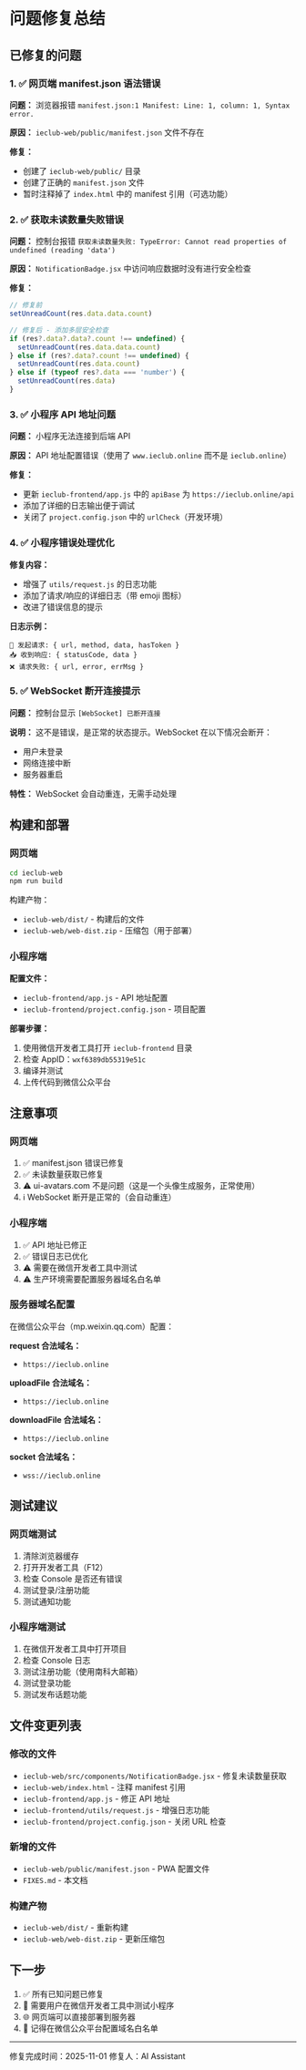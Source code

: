 # 问题修复总结

## 已修复的问题

### 1. ✅ 网页端 manifest.json 语法错误

**问题：** 浏览器报错 `manifest.json:1 Manifest: Line: 1, column: 1, Syntax error.`

**原因：** `ieclub-web/public/manifest.json` 文件不存在

**修复：**
- 创建了 `ieclub-web/public/` 目录
- 创建了正确的 `manifest.json` 文件
- 暂时注释掉了 `index.html` 中的 manifest 引用（可选功能）

### 2. ✅ 获取未读数量失败错误

**问题：** 控制台报错 `获取未读数量失败: TypeError: Cannot read properties of undefined (reading 'data')`

**原因：** `NotificationBadge.jsx` 中访问响应数据时没有进行安全检查

**修复：**
```javascript
// 修复前
setUnreadCount(res.data.data.count)

// 修复后 - 添加多层安全检查
if (res?.data?.data?.count !== undefined) {
  setUnreadCount(res.data.data.count)
} else if (res?.data?.count !== undefined) {
  setUnreadCount(res.data.count)
} else if (typeof res?.data === 'number') {
  setUnreadCount(res.data)
}
```

### 3. ✅ 小程序 API 地址问题

**问题：** 小程序无法连接到后端 API

**原因：** API 地址配置错误（使用了 `www.ieclub.online` 而不是 `ieclub.online`）

**修复：**
- 更新 `ieclub-frontend/app.js` 中的 `apiBase` 为 `https://ieclub.online/api`
- 添加了详细的日志输出便于调试
- 关闭了 `project.config.json` 中的 `urlCheck`（开发环境）

### 4. ✅ 小程序错误处理优化

**修复内容：**
- 增强了 `utils/request.js` 的日志功能
- 添加了请求/响应的详细日志（带 emoji 图标）
- 改进了错误信息的提示

**日志示例：**
```
📡 发起请求: { url, method, data, hasToken }
📥 收到响应: { statusCode, data }
❌ 请求失败: { url, error, errMsg }
```

### 5. ✅ WebSocket 断开连接提示

**问题：** 控制台显示 `[WebSocket] 已断开连接`

**说明：** 这不是错误，是正常的状态提示。WebSocket 在以下情况会断开：
- 用户未登录
- 网络连接中断
- 服务器重启

**特性：** WebSocket 会自动重连，无需手动处理

## 构建和部署

### 网页端
```bash
cd ieclub-web
npm run build
```

构建产物：
- `ieclub-web/dist/` - 构建后的文件
- `ieclub-web/web-dist.zip` - 压缩包（用于部署）

### 小程序端

**配置文件：**
- `ieclub-frontend/app.js` - API 地址配置
- `ieclub-frontend/project.config.json` - 项目配置

**部署步骤：**
1. 使用微信开发者工具打开 `ieclub-frontend` 目录
2. 检查 AppID：`wxf6389db55319e51c`
3. 编译并测试
4. 上传代码到微信公众平台

## 注意事项

### 网页端
1. ✅ manifest.json 错误已修复
2. ✅ 未读数量获取已修复
3. ⚠️ ui-avatars.com 不是问题（这是一个头像生成服务，正常使用）
4. ℹ️ WebSocket 断开是正常的（会自动重连）

### 小程序端
1. ✅ API 地址已修正
2. ✅ 错误日志已优化
3. ⚠️ 需要在微信开发者工具中测试
4. ⚠️ 生产环境需要配置服务器域名白名单

### 服务器域名配置

在微信公众平台（mp.weixin.qq.com）配置：

**request 合法域名：**
- `https://ieclub.online`

**uploadFile 合法域名：**
- `https://ieclub.online`

**downloadFile 合法域名：**
- `https://ieclub.online`

**socket 合法域名：**
- `wss://ieclub.online`

## 测试建议

### 网页端测试
1. 清除浏览器缓存
2. 打开开发者工具（F12）
3. 检查 Console 是否还有错误
4. 测试登录/注册功能
5. 测试通知功能

### 小程序端测试
1. 在微信开发者工具中打开项目
2. 检查 Console 日志
3. 测试注册功能（使用南科大邮箱）
4. 测试登录功能
5. 测试发布话题功能

## 文件变更列表

### 修改的文件
- `ieclub-web/src/components/NotificationBadge.jsx` - 修复未读数量获取
- `ieclub-web/index.html` - 注释 manifest 引用
- `ieclub-frontend/app.js` - 修正 API 地址
- `ieclub-frontend/utils/request.js` - 增强日志功能
- `ieclub-frontend/project.config.json` - 关闭 URL 检查

### 新增的文件
- `ieclub-web/public/manifest.json` - PWA 配置文件
- `FIXES.md` - 本文档

### 构建产物
- `ieclub-web/dist/` - 重新构建
- `ieclub-web/web-dist.zip` - 更新压缩包

## 下一步

1. ✅ 所有已知问题已修复
2. 📱 需要用户在微信开发者工具中测试小程序
3. 🌐 网页端可以直接部署到服务器
4. 🔐 记得在微信公众平台配置域名白名单

---

修复完成时间：2025-11-01
修复人：AI Assistant

